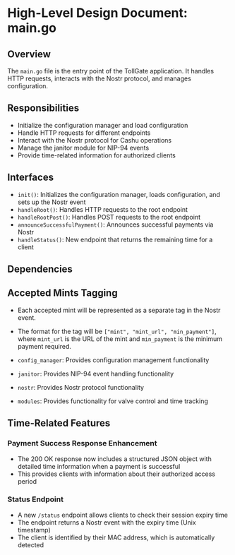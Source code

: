 # High-Level Design Document: main.go

## Overview

The `main.go` file is the entry point of the TollGate application. It handles HTTP requests, interacts with the Nostr protocol, and manages configuration.

## Responsibilities

- Initialize the configuration manager and load configuration
- Handle HTTP requests for different endpoints
- Interact with the Nostr protocol for Cashu operations
- Manage the janitor module for NIP-94 events
- Provide time-related information for authorized clients

## Interfaces

- `init()`: Initializes the configuration manager, loads configuration, and sets up the Nostr event
- `handleRoot()`: Handles HTTP requests to the root endpoint
- `handleRootPost()`: Handles POST requests to the root endpoint
- `announceSuccessfulPayment()`: Announces successful payments via Nostr
- `handleStatus()`: New endpoint that returns the remaining time for a client

## Dependencies

## Accepted Mints Tagging
- Each accepted mint will be represented as a separate tag in the Nostr event.
- The format for the tag will be `["mint", "mint_url", "min_payment"]`, where `mint_url` is the URL of the mint and `min_payment` is the minimum payment required.

- `config_manager`: Provides configuration management functionality
- `janitor`: Provides NIP-94 event handling functionality
- `nostr`: Provides Nostr protocol functionality
- `modules`: Provides functionality for valve control and time tracking

## Time-Related Features

### Payment Success Response Enhancement
- The 200 OK response now includes a structured JSON object with detailed time information when a payment is successful
- This provides clients with information about their authorized access period

### Status Endpoint
- A new `/status` endpoint allows clients to check their session expiry time
- The endpoint returns a Nostr event with the expiry time (Unix timestamp)
- The client is identified by their MAC address, which is automatically detected